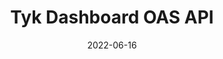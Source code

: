 ---
title: "Tyk Dashboard OAS API"
date: 2022-06-16
tags: [""]
description: ""
menu:
  main:
    parent: "Open API Specification"
weight: 3
url: "/tyk-gateway-oas-api"
type: "swagger-ui"
swagger: "/docs/others/oas-dashboard.yml"
---